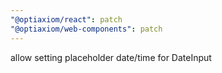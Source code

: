 ```yaml
---
"@optiaxiom/react": patch
"@optiaxiom/web-components": patch
---
```


allow setting placeholder date/time for DateInput
